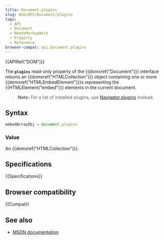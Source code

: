 ```yaml
---
title: Document.plugins
slug: Web/API/Document/plugins
tags:
  - API
  - Document
  - NeedsMarkupWork
  - Property
  - Reference
browser-compat: api.Document.plugins
---
```

{{APIRef("DOM")}}

The **`plugins`** read-only property of the
{{domxref("Document")}} interface returns an {{domxref("HTMLCollection")}} object
containing one or more {{domxref("HTMLEmbedElement")}}s representing the
{{HTMLElement("embed")}} elements in the current document.

> **Note:** For a list of installed plugins, use [Navigator.plugins](/en-US/docs/Web/API/Navigator/plugins)
> instead.

## Syntax

```js
embedArrayObj = document.plugins
```

### Value

An {{domxref("HTMLCollection")}}.

## Specifications

{{Specifications}}

## Browser compatibility

{{Compat}}

## See also

- [MSDN
  documentation](<https://docs.microsoft.com/previous-versions/windows/internet-explorer/ie-developer/platform-apis/ms537477(v=vs.85)>)
